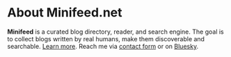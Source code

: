 # About Minifeed.net

**Minifeed** is a curated blog directory, reader, and search engine. The goal is to collect blogs written by real humans, make them discoverable and searchable. [Learn more](https://minifeed.net/about).
Reach me via [contact form](https://minifeed.net/support) or on [Bluesky](https://bsky.app/profile/rakhim.org).
